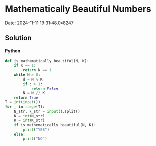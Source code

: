 # Mathematically Beautiful Numbers

Date: 2024-11-11 19:31:48.048247

## Solution

#### Python
```python
def is_mathematically_beautiful(N, K):
    if K == 1:
        return N == 1
    while N > 0:
        d = N % K
        if d > 1:
            return False
        N = N // K
    return True
T = int(input())
for _ in range(T):
    N_str, K_str = input().split()
    N = int(N_str)
    K = int(K_str)
    if is_mathematically_beautiful(N, K):
        print("YES")
    else:
        print("NO")
 ```